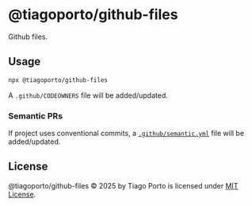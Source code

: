 # @tiagoporto/github-files

Github files.

## Usage

```bash
npx @tiagoporto/github-files
```

A `.github/CODEOWNERS` file will be added/updated.

### Semantic PRs

If project uses conventional commits, a [`.github/semantic.yml`](https://github.com/Ezard/semantic-prs) file will be added/updated.

## License

@tiagoporto/github-files © 2025 by Tiago Porto is licensed under [MIT License](LICENSE).
